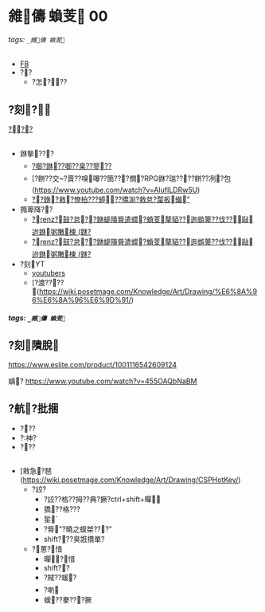 ﻿---
layout: default
---

# 雓儔 蝜芰 00

###### tags: `_雓儔 蝜芰`

* [FB](https://www.facebook.com/QuantumNecro)
* ??
  * ?怎???

## ?刻?
[???](https://zh.wikipedia.org/zh-tw/%E8%97%8D%E8%89%B2%E6%99%82%E6%9C%9F_(%E6%BC%AB%E7%95%AB))
##
* 銝摰???
  * [?啣?銝??啣??臬??寥??](https://www.youtube.com/watch?v=FAMxLOnZrtc)
  * [?餅??交?賣??嗅嚗??箇???憪?RPG銝?瑞????餅??冽?包(https://www.youtube.com/watch?v=AIufILDRw5U)
  * [??銝?敹?憭拍???蝏??撟湔?敹怠?蝥扳蝔”](https://www.youtube.com/watch?v=BBrRhJYiK9Q)
* 撱箄降??
  * [?renz?鼓?怠??銝蝭隤脣遣蝡?蝜芰摮貊??迤蝣箄??伐??敺迨銝粥敶楝 (銝?](https://www.youtube.com/watch?v=kbKqIJcIUCw)
  * [?renz?鼓?怠??銝蝭隤脣遣蝡?蝜芰摮貊??迤蝣箄??伐??敺迨銝粥敶楝 (銝?](https://www.youtube.com/watch?v=XfHLXSaYL0I)
* ?刻YT
  * [youtubers](https://wiki.posetmage.com/Knowledge/Art/Youtuber/Art%20YT/)
  * [?渡????(https://wiki.posetmage.com/Knowledge/Art/Drawing/%E6%8A%96%E6%8A%96%E6%9D%91/)

##### tags: `_雓儔 蝜芰`

## ?刻隤脫
https://www.eslite.com/product/1001116542609124


蝺?
https://www.youtube.com/watch?v=455OAQbNaBM


## ?航?批捆
* ???
* ?神?
* ???


## 

* [敹急?琶(https://wiki.posetmage.com/Knowledge/Art/Drawing/CSPHotKey/)
  * ?詨?
    * ?詨??格??拇??典?撅?ctrl+shift+暺
    * 獢??格???
    * 銴ˊ
    * ?脣"?曉之蝮桀???"
    * shift???臭誑撟單?
  * ?蔥?惜
    * 暺?惜
    * shift??
    * ?賊??蝯?
    * ?喲
    * 蝯??豢???撅
